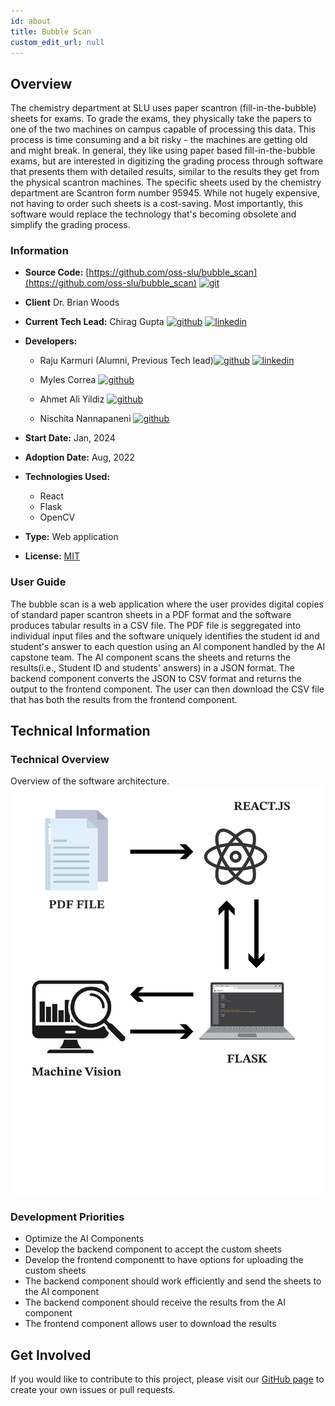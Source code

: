 ```yaml
---
id: about
title: Bubble Scan
custom_edit_url: null
---
```


<!-- A header image is optional; if used should be no greater than 200x600 -->
<!--![Header Alt Text](header.png) -->

## Overview

The chemistry department at SLU uses paper scantron (fill-in-the-bubble) sheets for exams. To grade the exams, they physically take the papers to one of the two machines on campus capable of processing this data. This process is time consuming and a bit risky - the machines are getting old and might break. In general, they like using paper based fill-in-the-bubble exams, but are interested in digitizing the grading process through software that presents them with detailed results, similar to the results they get from the physical scantron machines. The specific sheets used by the chemistry department are Scantron form number 95945. While not hugely expensive, not having to order such sheets is a cost-saving. Most importantly, this software would replace the technology that's becoming obsolete and simplify the grading process.

### Information

- **Source Code:** [https://github.com/oss-slu/bubble_scan](https://github.com/oss-slu/bubble_scan) [<img src="/img/git-alt.svg" alt="git" width="25" height="25" />](https://github.com/oss-slu/bubble_scan)

- **Client** Dr. Brian Woods
- **Current Tech Lead:** Chirag Gupta [<img src="/img/github.svg" alt="github" width="25" height="25" />](https://github.com/Chirag2x) [<img src="/img/linkedin.svg" alt="linkedin" width="25" height="25" />](https://www.linkedin.com/in/chirag-gupta-3911961b4/)
- **Developers:**
  - Raju Karmuri (Alumni, Previous Tech lead)[<img src="/img/github.svg" alt="github" width="25" height="25" />](https://github.com/rkarmuri) [<img src="/img/linkedin.svg" alt="linkedin" width="25" height="25" />](https://www.linkedin.com/in/rajukarmuri731/)

  - Myles Correa [<img src="/img/github.svg" alt="github" width="25" height="25" />](https://github.com/mylescorrea)

  - Ahmet Ali Yildiz [<img src="/img/github.svg" alt="github" width="25" height="25" />](https://github.com/yildizahmetali)

  - Nischita Nannapaneni [<img src="/img/github.svg" alt="github" width="25" height="25" />](https://github.com/nneni)

- **Start Date:** Jan, 2024
- **Adoption Date:** Aug, 2022
- **Technologies Used:**
  - React
  - Flask
  - OpenCV
- **Type:** Web application
- **License:** [MIT](https://opensource.org/license/mit)

### User Guide

The bubble scan is a web application where the user provides digital copies of standard paper scantron sheets in a PDF format and the software produces tabular results in a CSV file. The PDF file is seggregated into individual input files and the software uniquely identifies the student id and student's answer to each question using an AI component handled by the AI capstone team. The AI component scans the sheets and returns the results(i.e., Student ID and students' answers) in a JSON format. The backend component converts the JSON to CSV format and returns the output to the frontend component. The user can then download the CSV file that has both the results from the frontend component.

## Technical Information

### Technical Overview

Overview of the software architecture.
![Software Architecture](architecture.png)

### Development Priorities

- Optimize the AI Components
- Develop the backend component to accept the custom sheets
- Develop the frontend componentt to have options for uploading the custom sheets
- The backend component should work efficiently and send the sheets to the AI component
- The backend component should receive the results from the AI component
- The frontend component allows user to download the results

## Get Involved

If you would like to contribute to this project, please visit our [GitHub page](https://github.com/oss-slu/bubble_scan) to create your own issues or pull requests.
